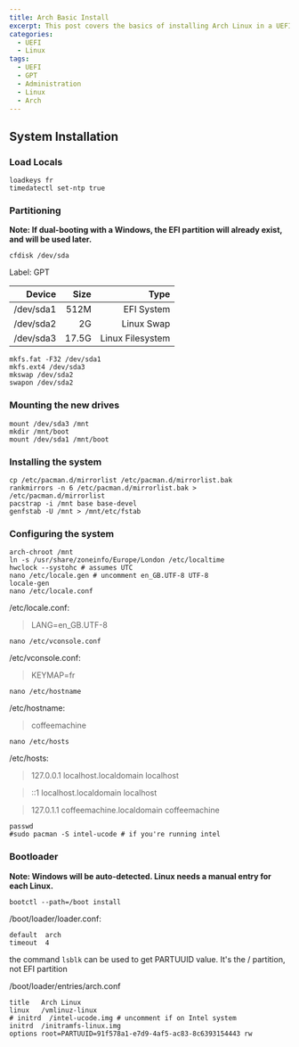 ```yaml
---
title: Arch Basic Install
excerpt: This post covers the basics of installing Arch Linux in a UEFI/GPT System.
categories:
  - UEFI
  - Linux
tags:
  - UEFI
  - GPT
  - Administration
  - Linux
  - Arch
---
```


## System Installation

### Load Locals

```
loadkeys fr
timedatectl set-ntp true
```

### Partitioning

**Note: If dual-booting with a Windows, the EFI partition will already exist, and will be used later.**

```
cfdisk /dev/sda
```

Label: GPT

| Device | Size | Type |
|-------:|-----:|-----:|
| /dev/sda1 | 512M | EFI System |
| /dev/sda2 | 2G | Linux Swap |
| /dev/sda3 | 17.5G | Linux Filesystem |

```
mkfs.fat -F32 /dev/sda1
mkfs.ext4 /dev/sda3
mkswap /dev/sda2
swapon /dev/sda2
```

### Mounting the new drives

```
mount /dev/sda3 /mnt
mkdir /mnt/boot
mount /dev/sda1 /mnt/boot
```

### Installing the system

```
cp /etc/pacman.d/mirrorlist /etc/pacman.d/mirrorlist.bak
rankmirrors -n 6 /etc/pacman.d/mirrorlist.bak > /etc/pacman.d/mirrorlist
pacstrap -i /mnt base base-devel
genfstab -U /mnt > /mnt/etc/fstab
```

### Configuring the system

```
arch-chroot /mnt
ln -s /usr/share/zoneinfo/Europe/London /etc/localtime
hwclock --systohc # assumes UTC
nano /etc/locale.gen # uncomment en_GB.UTF-8 UTF-8
locale-gen
nano /etc/locale.conf
```

/etc/locale.conf:

> LANG=en_GB.UTF-8


```
nano /etc/vconsole.conf
```

/etc/vconsole.conf:

> KEYMAP=fr


```
nano /etc/hostname
```

/etc/hostname:

> coffeemachine


```
nano /etc/hosts
```

/etc/hosts:

> 127.0.0.1   localhost.localdomain   localhost

> ::1         localhost.localdomain   localhost

> 127.0.1.1	  coffeemachine.localdomain	  coffeemachine

```
passwd
#sudo pacman -S intel-ucode # if you're running intel
```

### Bootloader

**Note: Windows will be auto-detected. Linux needs a manual entry for each Linux.**

```
bootctl --path=/boot install
```

/boot/loader/loader.conf:

```
default  arch
timeout  4
```

the command ```lsblk``` can be used to get PARTUUID value. It's the / partition, not EFI partition

/boot/loader/entries/arch.conf

```
title   Arch Linux
linux   /vmlinuz-linux
# initrd  /intel-ucode.img # uncomment if on Intel system
initrd  /initramfs-linux.img
options root=PARTUUID=91f578a1-e7d9-4af5-ac83-8c6393154443 rw
```
